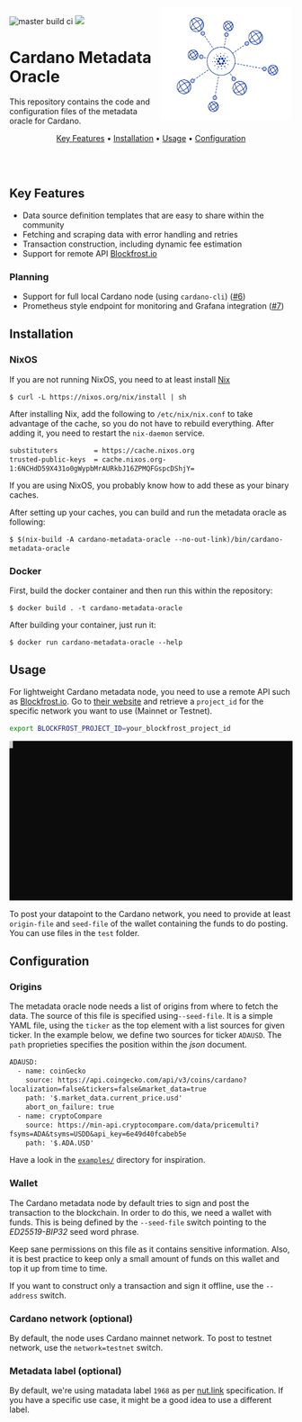 
<img src=".github/cardano_metadata_oracle_logo.png" align="right" height="200" />

![master build ci](https://github.com/fivebinaries/cardano-metadata-oracle/actions/workflows/build.yml/badge.svg?branch=master) <a href="https://fivebinaries.com/"><img src="https://img.shields.io/badge/made%20by-Five%20Binaries-darkviolet.svg?style=flat-square" /></a>


# Cardano Metadata Oracle

This repository contains the code and configuration files of the metadata oracle for Cardano.

<p align="center">
  <a href="#key-features">Key Features</a> •
  <a href="#installation">Installation</a> •
  <a href="#usage">Usage</a> •
  <a href="#configuration">Configuration</a> 
</p>
<br><br>

## Key Features

* Data source definition templates that are easy to share within the community
* Fetching and scraping data with error handling and retries
* Transaction construction, including dynamic fee estimation
* Support for remote API [Blockfrost.io](https://blockfrost.io)

### Planning

* Support for full local Cardano node (using `cardano-cli`) ([#6](https://github.com/fivebinaries/cardano-metadata-oracle/issues/6))
* Prometheus style endpoint for monitoring and Grafana integration ([#7](https://github.com/fivebinaries/cardano-metadata-oracle/issues/7))

## Installation

### NixOS

If you are not running NixOS, you need to at least install [Nix](https://nixos.org/download.html)

```console
$ curl -L https://nixos.org/nix/install | sh
```

After installing Nix, add the following to `/etc/nix/nix.conf` to take advantage of the cache, so you do not have to rebuild everything. After adding it, you need to restart the `nix-daemon` service.

```console
substituters         = https://cache.nixos.org
trusted-public-keys  = cache.nixos.org-1:6NCHdD59X431o0gWypbMrAURkbJ16ZPMQFGspcDShjY=
```

If you are using NixOS, you probably know how to add these as your binary caches.

After setting up your caches, you can build and run the metadata oracle as following:

```console
$ $(nix-build -A cardano-metadata-oracle --no-out-link)/bin/cardano-metadata-oracle
```

### Docker

First, build the docker container and then run this within the repository:

```console
$ docker build . -t cardano-metadata-oracle
```

After building your container, just run it:

```console
$ docker run cardano-metadata-oracle --help
```

## Usage

For lightweight Cardano metadata node, you need to use a remote API such as [Blockfrost.io](https://blockfrost.io). Go to [their website](https://blockfrost.io/dashboard) and retrieve a `project_id` for the specific network you want to use (Mainnet or Testnet).

```bash
export BLOCKFROST_PROJECT_ID=your_blockfrost_project_id
```
<img src=".github/cardano_metadata_oracle.svg" align="center" />


To post your datapoint to the Cardano network, you need to provide at least `origin-file` and `seed-file` of the wallet containing the funds to do posting. You can use files in the `test` folder. 

## Configuration

### Origins

The metadata oracle node needs a list of origins from where to fetch the data. The source of this file is specified using`--seed-file`. It is a simple YAML file, using the `ticker` as the top element with a list sources for given ticker. In the example below, we define two sources for ticker `ADAUSD`. The `path` proprieties specifies the position within the _json_ document.

```yarm
ADAUSD:
  - name: coinGecko
    source: https://api.coingecko.com/api/v3/coins/cardano?localization=false&tickers=false&market_data=true
    path: '$.market_data.current_price.usd'
    abort_on_failure: true
  - name: cryptoCompare
    source: https://min-api.cryptocompare.com/data/pricemulti?fsyms=ADA&tsyms=USDD&api_key=6e49d40fcabeb5e
    path: '$.ADA.USD'
```

Have a look in the [`examples/`](./examples/) directory for inspiration.

### Wallet

The Cardano metadata node by default tries to sign and post the transaction to the blockchain. In order to do this, we need a wallet with funds. This is being defined by the `--seed-file` switch pointing to the _ED25519-BIP32_ seed word phrase. 

Keep sane permissions on this file as it contains sensitive information. Also, it is best practice to keep only a small amount of funds on this wallet and top it up from time to time.

If you want to construct only a transaction and sign it offline, use the `--address` switch.

### Cardano network (optional)

By default, the node uses Cardano mainnet network. To post to testnet network, use the `network=testnet` switch.

### Metadata label (optional)

By default, we're using matadata label `1968` as per [nut.link](https://nut.link) specification. If you have a specific use case, it might be a good idea to use a different label.
